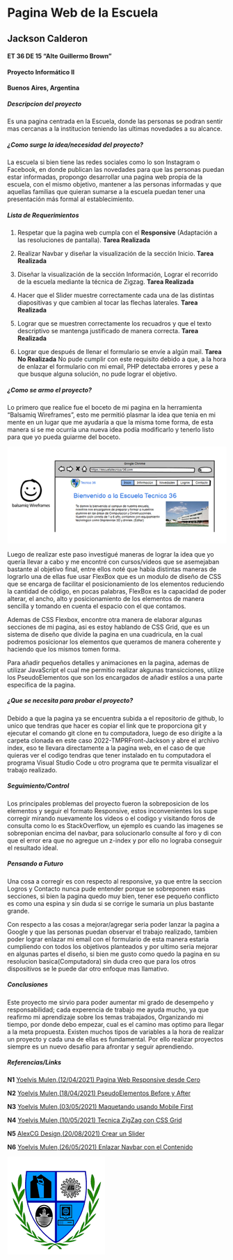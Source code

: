 # Pagina Web de la Escuela
## Jackson Calderon
#### ET 36 DE 15 “Alte Guillermo Brown”
####  Proyecto Informático II
#### Buenos Aires, Argentina

##### Descripcion del proyecto
Es una pagina centrada en la Escuela, donde las personas se podran sentir mas cercanas a la institucion teniendo las ultimas novedades a su alcance.

##### ¿Como surge la idea/necesidad del proyecto?
La escuela si bien tiene las redes sociales como lo son Instagram o Facebook, en donde publican las novedades para que las personas puedan estar informadas, propongo desarrollar una pagina web propia de la escuela, con el mismo objetivo, mantener a las personas informadas y que aquellas familias que quieran sumarse a la escuela puedan tener una presentación más formal al establecimiento. 

##### Lista de Requerimientos
1. Respetar que la pagina web cumpla con el **Responsive** (Adaptación a las resoluciones de pantalla).
**Tarea Realizada**

2. Realizar Navbar y diseñar la visualización de la sección Inicio.
**Tarea Realizada**

3. Diseñar la visualización de la sección Información, Lograr el recorrido de la escuela mediante la técnica de Zigzag.
**Tarea Realizada**

4. Hacer que el Slider muestre correctamente cada una de las distintas diapositivas y que cambien al tocar las flechas laterales.
**Tarea Realizada**

5. Lograr que se muestren correctamente los recuadros y que el texto descriptivo se mantenga justificado de manera correcta.
**Tarea Realizada**

6. Lograr que después de llenar el formulario se envíe a algún mail.
**Tarea No Realizada**
No pude cumplir con este requisito debido a que, a la hora de enlazar el formulario con mi email, PHP detectaba errores y pese a que busque alguna solución, no pude lograr el objetivo.


##### ¿Como se armo el proyecto?
Lo primero que realice fue el boceto de mi pagina en la herramienta “Balsamiq Wireframes”, esto me permitió plasmar la idea que tenia en mi mente en un lugar que me ayudaría a que la misma tome forma, de esta manera si se me ocurría una nueva idea podía modificarlo y tenerlo listo para que yo pueda guiarme del boceto.

![Herramienta-Utilizada](imagenes/balsamiqwire.png)

Luego de realizar este paso investigué maneras de lograr la idea que yo quería llevar a cabo y me encontré con cursos/videos que se asemejaban bastante al objetivo final, entre ellos noté que había distintas maneras de lograrlo una de ellas fue usar FlexBox que es un modulo de diseño de CSS que se encarga de facilitar el posicionamiento de los elementos reduciendo la cantidad de código, en pocas palabras, FlexBox es la capacidad de poder alterar, el ancho, alto y posicionamiento de los elementos de manera sencilla y tomando en cuenta el espacio con el que contamos.

Ademas de CSS Flexbox, encontre otra manera de elaborar algunas secciones de mi pagina, asi es estoy hablando de CSS Grid, que es un sistema de diseño que divide la pagina en una cuadricula, en la cual podremos posicionar los elementos que queramos de manera coherente y haciendo que los mismos tomen forma.

Para añadir pequeños detalles y animaciones en la pagina, ademas de utilizar JavaScript el cual me permitio realizar akgunas transicciones, utilize los PseudoElementos que son los encargados de añadir estilos a una parte especifica de la pagina.

##### ¿Que se necesita para probar el proyecto?
Debido a que la pagina ya se encuentra subida a el repositorio de github, lo unico que tendras que hacer es copiar el link que te proporciona git y ejecutar el comando git clone en tu computadora, luego de eso dirigite a la carpeta clonada en este caso 2022-TMPRFront-Jackson y abre el archivo index, eso te llevara directamente a la pagina web, en el caso de que quieras ver el codigo tendras que tener instalado en tu computadora el programa Visual Studio Code u otro programa que te permita visualizar el trabajo realizado.

##### Seguimiento/Control
Los principales problemas del proyecto fueron la sobreposicion de los elementos y seguir el formato Responsive, estos inconvenientes los supe corregir mirando nuevamente los videos o el codigo y visitando foros de consulta como lo es StackOverflow, un ejemplo es cuando las imagenes se sobreponian encima del navbar, para solucionarlo consulte al foro y di con que el error era que no agregue un z-index y por ello no lograba conseguir el resultado ideal.

##### Pensando a Futuro
Una cosa a corregir es con respecto al responsive, ya que entre la seccion Logros y Contacto nunca pude entender porque se sobreponen esas secciones, si bien la pagina quedo muy bien, tener ese pequeño conflicto es como una espina y sin duda si se corrige le sumaria un plus bastante grande.

Con respecto a las cosas a mejorar/agregar seria poder lanzar la pagina a Google y que las personas puedan observar el trabajo realizado, tambien poder lograr enlazar mi email con el formulario de esta manera estaria cumpliendo con todos los objetivos planteados y por ultimo seria mejorar en algunas partes el diseño, si bien me gusto como quedo la pagina en su resolucion basica(Computadora) sin duda creo que para los otros dispositivos se le puede dar otro enfoque mas llamativo.

##### Conclusiones
Este proyecto me sirvio para poder aumentar mi grado de desempeño y responsabilidad; cada experencia de trabajo me ayuda mucho, ya que reafirmo mi aprendizaje sobre los temas trabajados, Organizando mi tiempo, por donde debo empezar, cual es el camino mas optimo para llegar a la meta propuesta. Existen muchos tipos de variables a la hora de realizar un proyecto y cada una de ellas es fundamental. Por ello realizar proyectos siempre es un nuevo desafio para afrontar y seguir aprendiendo.

##### Referencias/Links
**N1** [Yoelvis Mulen,(12/04/2021) Pagina Web Responsive desde Cero](https://www.youtube.com/watch?v=ADbxRybIpH0&t=2488s)


**N2** [Yoelvis Mulen,(18/04/2021) PseudoElementos Before y After](https://www.youtube.com/watch?v=qa4oWn3Zvpk&list=PL9T-KKyKXNClKYVq2vwjIXzn9wyNs3XtC&index=2)


**N3** [Yoelvis Mulen,(03/05/2021) Maquetando usando Mobile First](https://www.youtube.com/watch?v=ZOC7BjMDfq0&t=1951s)


**N4** [Yoelvis Mulen,(10/05/2021) Tecnica ZigZag con CSS Grid](https://www.youtube.com/watch?v=xXyvlgjpQJo)


**N5** [AlexCG Design,(20/08/2021) Crear un Slider](https://www.youtube.com/watch?v=F7Mi1c3DFBs)


**N6** [Yoelvis Mulen,(26/05/2021) Enlazar Navbar con el Contenido](https://www.youtube.com/watch?v=e14LvRFfjTg&t=1044s)

![Imagen-Escuela](imagenes/logo.png)






